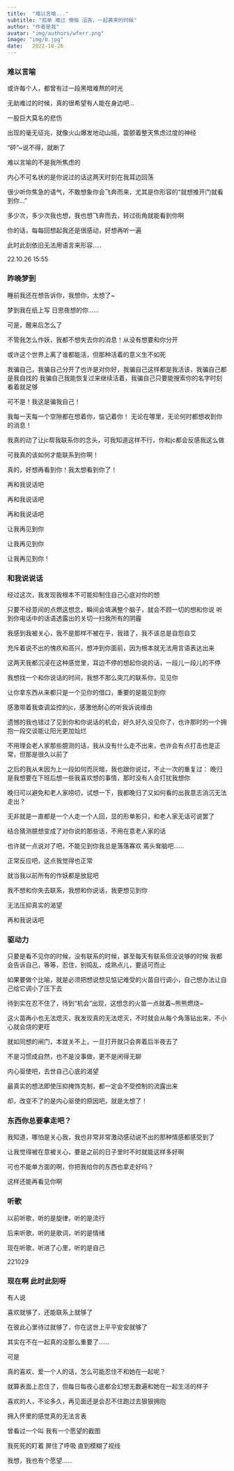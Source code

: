 ```yaml
---
title:  "难以言喻..."
subtitle: "孤单 难过 懊恼 沮丧，一起袭来的时候"
author: "作者是我"
avatar: "img/authors/wferr.png"
image: "img/b.jpg"
date:   2022-10-26
---
```


### 难以言喻
或许每个人，都曾有过一段黑暗难熬的时光

无助难过的时候，真的很希望有人能在身边吧...

一股巨大莫名的悲伤

出现的毫无征兆，就像火山爆发地动山摇，震颤着整天焦虑过度的神经

“砰”~说不得，就断了


难以言喻的不是我所焦虑的

内心不可名状的是你说过的话这两天时刻在我耳边回荡

很少听你焦急的语气，不敢想象你会飞奔而来，尤其是你形容的“就想推开门就看到你...”

多少次，多少次我也想，我也想飞奔而去，转过街角就能看到你啊

你的话，每每回想起我还是很感动，好想再听一遍

此时此刻依旧无法用语言来形容.....

22.10.26 15:55

### 昨晚梦到
睡前我还在想告诉你，我想你，太想了~

梦到我在纸上写 日思夜想的你......

可是，醒来后怎么了

不管我怎么作妖，我都不想失去你的消息！从没有想要和你分开

或许这个世界上离了谁都能活，但那种活着的意义生不如死

我骗自己，我骗自己分开了也许是对你好，我骗自己这样都是我活该，我骗自己都是我自找的
我骗自己我能恢复过来继续活着，我骗自己只要能搜索你的名字时刻看着就足够

可不是！我这是骗我自己！

我每一天每一个空隙都在想着你，惦记着你！
无论在哪里，无论何时都想收到你的消息！


我真的动了让jc帮我联系你的念头，可我知道这样不行，你和jc都会反感我这么做

可我真的该如何才能联系到你啊！

真的，好想再看到你！我太想看到你了！

再和我说话吧

再和我说话吧

再和我说话吧

让我再见到你

让我再见到你

让我再见到你！

### 和我说说话
经过这次，我发现我根本不可能抑制住自己心底对你的想

只要不经意间的点燃这想念，瞬间会填满整个脑子，就会不顾一切的想和你说
听到你电话中的话语透露出的关切一扫我所有的阴霾

我感到我被关心，我不是那样不被在乎，我错了，我不该总是自怨自艾

充斥着说不出的愧疚和高兴，想冲到你面前，因为根本就无法用言语表达出来

这两天我都沉浸在这种感觉里，耳边不停的想起你说的话，一段儿一段儿的不停

我想找一个和你说话的时间，我想不那么突兀的联系你，见见你

让你拿东西从来都只是一个见你的借口，重要的是能见到你

感激带着我查调监控的jc，感激他耐心的听我诉说缘由

遗憾的我也错过了见到你和你说话的机会，好久好久没见你了，也许那时的一个拥抱一段交谈能让阳光更加灿烂

不用理会老人家那些臆测的话，我从没有什么走不出来，也许会有点打击也是正常，但那是很久以前了

之后的我从未因为上一段如何而灰暗，我也跟你说过，不止一次的重复过：
晚归是我想要在下班后想一些我喜欢想的事情，那时没有人会打扰我想你

晚归可以避免和老人家唠叨，试想一下，我都晚归了又如何看的出我意志消沉无法走出？

无非就是一直都是一个人走一个人回，显的形单影只，和老人家无话可说罢了

结合猜测臆想变成了对你说的那些话，不用在意老人家的话

也许就一点说对了吧，不能见到你我总是落落寡欢 蔫头耷脑吧......

正常反应吧，这点我觉得也正常

就当我以前所有的作妖都是放屁吧

我不想和你失去联系，我想和你说话，我更想见到你

无法压抑真实的渴望

再和我说话吧

### 驱动力
只要是看不见你的时候，没有联系的时候，甚至每天有联系但没说够的时候
我都会告诉自己，等等，忍住，别捣乱，成熟点儿，要适可而止

如果要做个比喻，就是必须把想说想见惦记难受的火苗自行调小，自己想办法让自己给它调小了压下去

待到实在忍不住了，待到“机会”出现，这想念的火苗一点就着~熊熊燃烧~

这火苗再小也无法熄灭，我发现真的无法熄灭，不时就会从每个角落钻出来，不小心就会烧的更旺

就如同想的闸门，本就关不上，一旦打开就只会奔着后半夜去了

不是习惯成自然，也不是没事做，更不是闲得无聊

内心驱使吧，去世自己心底的渴望

最真实的想法即使压抑掩饰克制，都一定会不受控制的流露出来

却，改变不了的是内心驱使的原因吧，就是太想了！

### 东西你总要拿走吧？
我知道，哪怕是关心我，我也非常非常激动感动说不出的那种情感都感受到了

让我觉得被在意被关心，要是之前的日子里时不时就能这样多好啊

可也不能单方面的啊，你把我给你的东西也拿走好吗？

这样还能再看见你啊

### 听歌
以前听歌，听的是旋律，听的是流行

后来听歌，听的是歌词，听的是情绪

现在听歌，听进了心里，听的是自己

221029

### 现在啊 此时此刻呀
有人说

喜欢就够了，还能联系上就够了

在彼此心里待过就够了，你在这世上平平安安就够了

其实在不在一起真的没那么重要了……

可是

真的喜欢、爱一个人的话，怎么可能忍住不和她在一起呢？

就算表面上忍住了，但每日每夜心底都会幻想无数遍和她在一起生活的样子

喜欢的人，不论多久，再见面还是会忍不住跑过去狠狠拥抱

拥入怀里的感觉真的无法言表

曾看过一个叫 我有一个愿望的截图 

我死死的盯着 屏住了呼吸 直到模糊了视线

我想，我也有个愿望……
